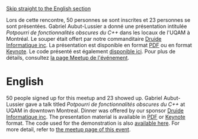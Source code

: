[Skip straight to the English section](#english)

Lors de cette rencontre, 50 personnes se sont inscrites et 23 personnes se sont présentées. Gabriel Aubut-Lussier a donné une présentation intitulée *Potpourri de fonctionnalités obscures du C++* dans les locaux de l'UQAM à Montréal. Le souper était offert par notre commanditaire [Druide Informatique inc](https://www.druide.com). La présentation est disponible en format [PDF](https://github.com/CppMtl/Meetups/blob/master/2018/2018-05-23%20%5BGabriel%20Aubut-Lussier%5D%20Potpourri%20de%20fonctionnalit%C3%A9s%20obscures/PotpourriFonctionsObscures.pdf) ou en format [Keynote](https://github.com/CppMtl/Meetups/blob/master/2018/2018-05-23%20%5BGabriel%20Aubut-Lussier%5D%20Potpourri%20de%20fonctionnalit%C3%A9s%20obscures/PotpourriFonctionsObscures.key). Le code présenté est également [disponible ici](https://github.com/CppMtl/Meetups/blob/master/2018/2018-05-23%20%5BGabriel%20Aubut-Lussier%5D%20Potpourri%20de%20fonctionnalit%C3%A9s%20obscures/MonAffreuxFinbonacci.cpp). Pour plus de détails, consultez [la page Meetup de l'événement](https://www.meetup.com/CppMtl/events/250277190/).

# English
50 people signed up for this meetup and 23 showed up. Gabriel Aubut-Lussier gave a talk titled *Potpourri de fonctionnalités obscures du C++* at UQAM in downtown Montreal. Dinner was offered by our sponsor [Druide Informatique inc](https://www.druide.com). The presentation material is available in [PDF](https://github.com/CppMtl/Meetups/blob/master/2018/2018-05-23%20%5BGabriel%20Aubut-Lussier%5D%20Potpourri%20de%20fonctionnalit%C3%A9s%20obscures/PotpourriFonctionsObscures.pdf) or [Keynote](https://github.com/CppMtl/Meetups/blob/master/2018/2018-05-23%20%5BGabriel%20Aubut-Lussier%5D%20Potpourri%20de%20fonctionnalit%C3%A9s%20obscures/PotpourriFonctionsObscures.key) format. The code used for the demonstration is also [available here](https://github.com/CppMtl/Meetups/blob/master/2018/2018-05-23%20%5BGabriel%20Aubut-Lussier%5D%20Potpourri%20de%20fonctionnalit%C3%A9s%20obscures/MonAffreuxFinbonacci.cpp). For more detail, refer to [the meetup page of this event](https://www.meetup.com/CppMtl/events/250277190/).

